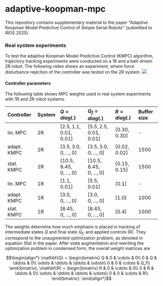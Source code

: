 # adaptive-koopman-mpc
This repository contains supplementary material to the paper "Adaptive Koopman Model Predictive Control of Simple Serial Robots" (submitted to IROS 2025). 

### Real system experiments  
To test the adaptive Koopman Model Predictive Control (KMPC) algorithm, trajectory tracking experiments were conducted on a 1R and a belt-driven 2R robot. The following video shows an experiment, where force disturbance rejection of the controller was tested on the 2R system.
![](2R_experiments.gif)


#### Controller parameters
The following table shows MPC weights used in real system experiments with 1R and 2R robot systems. 

| Controller | System | $Q = diag(.)$               |$Q_f = diag(.)$               | $R  = diag(.)$| Buffer size  |
| :----------|:------ |:----------------------------|:---------------------------- |:--------------|:-------------|
| lin.   MPC | 2R     | $[2.5, 1.1, 0.01, 0.01]$    | $[5.5, 2.5, 0.01, 0.01]$     | $[0.30, 0.30]$| -            |
| adapt. KMPC| 2R     | $[3.5, 3.0, 0, \ldots, 0]$  | $[3.5, 3.0, 0, \ldots, 0]$   | $[0.02, 0.02]$| 1500         | 
| stat.  KMPC| 2R     | $[10.5, 8.45, 0, \ldots, 0]$| $[10.5, 8.45, 0, \ldots, 0]$ | $[0.15, 0.15]$| 1500         |
| lin.   MPC | 1R     | $[1.1, 0.01]$               | $[5.5, 0.01]$                | $[0.1]$       | -            |
| adapt. KMPC| 1R     | $[3.0, 0, \ldots, 0]$       | $[3.0, 0, \ldots, 0]$        | $[1.0]$       | 1000         |
| stat.  KMPC| 1R     | $[8.45, 0, \ldots, 0]$      | $[8.45, 0, \ldots, 0]$       | $[0.4]$       | 1000         |

The weights determine how much emphasis is placed in tracking of intermediate states $Q$ and final state $Q_f$, and applied controls (R). They correspond to the unaugmented optimization problem, as denoted in equation (6a) in the paper. After state augmentation and rewriting the optimization problem in condensed form, the overall weight matrices are 

$$\begin{align*}
\mathbf{Q} =   
    \begin{bmatrix} 
    Q & 0 & \cdots & 0\\ 
    0 & Q & \ddots  & 0\\ 
    \vdots & \ddots & \ddots & \vdots\\     
    0 & 0 & \cdots & Q_f\\         
\end{bmatrix},
\mathbf{R} =   
    \begin{bmatrix} 
    R & 0 & \cdots & 0\\ 
    0 & R & \ddots  & 0\\ 
    \vdots & \ddots & \ddots & \vdots\\     
    0 & 0 & \cdots & R\\         
\end{bmatrix}.
\end{align*}$$

